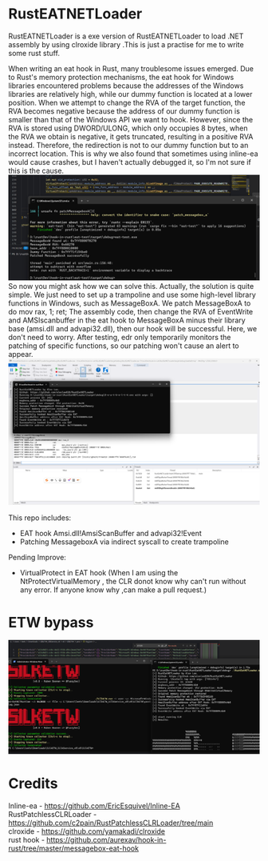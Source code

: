 # RustEATNETLoader

RustEATNETLoader is a exe version of RustEATNETLoader to load .NET assembly by using clroxide library .This is just a practise for me to write some rust stuff.

When writing an eat hook in Rust, many troublesome issues emerged. Due to Rust's memory protection mechanisms, the eat hook for Windows libraries encountered problems because the addresses of the Windows libraries are relatively high, while our dummy function is located at a lower position. When we attempt to change the RVA of the target function, the RVA becomes negative because the address of our dummy function is smaller than that of the Windows API we want to hook. However, since the RVA is stored using DWORD/ULONG, which only occupies 8 bytes, when the RVA we obtain is negative, it gets truncated, resulting in a positive RVA instead. Therefore, the redirection is not to our dummy function but to an incorrect location. This is why we also found that sometimes using inline-ea would cause crashes, but I haven't actually debugged it, so I'm not sure if this is the cause.
![](images/EATHook-Fail.png)
So now you might ask how we can solve this. Actually, the solution is quite simple. We just need to set up a trampoline and use some high-level library functions in Windows, such as MessageBoxA. We patch MessageBoxA to do mov rax, 1; ret; The assembly code, then change the RVA of EventWrite and AMSIscanbuffer in the eat hook to MessageBoxA minus their library base (amsi.dll and advapi32.dll), then our hook will be successful. Here, we don't need to worry. After testing, edr only temporarily monitors the patching of specific functions, so our patching won't cause an alert to appear.
![](images/Patched_Messagebox.png)

This repo includes:

* EAT hook Amsi.dll!AmsiScanBuffer and advapi32!Event
* Patching MessageboxA via indirect syscall to create trampoline

Pending Improve:

* VirtualProtect in EAT hook (When I am using the NtProtectVirtualMemory , the CLR donot know why can't run without any error. If anyone know why ,can make a pull request.)

# ETW bypass
![](images/ETW.png)
# Credits
Inline-ea - <https://github.com/EricEsquivel/Inline-EA> </br>
RustPatchlessCLRLoader - <https://github.com/c2pain/RustPatchlessCLRLoader/tree/main> </br>
clroxide - <https://github.com/yamakadi/clroxide> </br>
rust hook - <https://github.com/aurexav/hook-in-rust/tree/master/messagebox-eat-hook></br>
